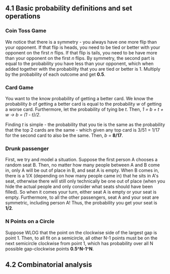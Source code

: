 ## 4.1 Basic probability definitions and set operations

### Coin Toss Game

We notice that there is a symmetry - you always have one more flip than your opponent. If that flip is heads, you need to be tied or better with your opponent on the first *n* flips. If that flip is tails, you need to be have more than your opponent on the first *n* flips. By symmetry, the second part is equal to the probability you have less than your opponent, which when added together with the probability that you are tied or better is 1. Multiply by the probability of each outcome and get **0.5**.

### Card Game

You want to the know probability of getting a better card. We know the probability *b* of getting a better card is equal to the probability *w* of getting a worse card. Furthermore, let the probability of tying be *t*. Then, *1 = b + t + w -> b = (1 - t)/2*. 

Finding *t* is simple - the probability that you tie is the same as the probability that the top 2 cards are the same - which given any top card is 3/51 = 1/17 for the second card to also be the same. Then, *b* = **8/17**.

### Drunk passenger

First, we try and model a situation. Suppose the first person A chooses a random seat B. Then, no matter how many people between A and B come in, only A will be out of place in B, and seat A is empty. When B comes in, there is a 1/X (depending on how many people came in) that he sits in A's seat, otherwise there will still only technically be one out of place (when you hide the actual people and only consider what seats should have been filled). So when it comes your turn, either seat A is empty or your seat is empty. Furthermore, to all the other passengers, seat A and your seat are symmetric, including person A! Thus, the probability you get your seat is **1/2**.

### N Points on a Circle

Suppose WLOG that the point on the clockwise side of the largest gap is point 1. Then, to all fit on a semicircle, all other N-1 points must be on the next semicircle clockwise from point 1, which has probability over all N possible gap-clockwise points  **0.5^N-1^N**. 

## 4.2 Combinatorial analysis
